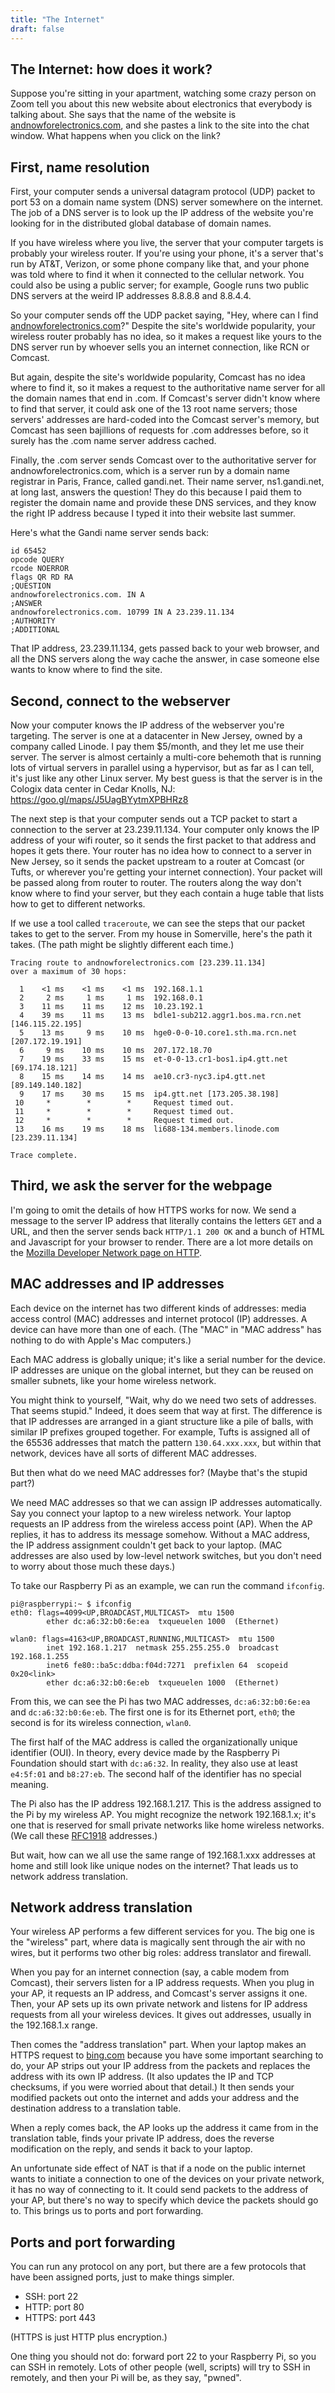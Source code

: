 ```yaml
---
title: "The Internet"
draft: false
---
```


## The Internet: how does it work?

Suppose you're sitting in your apartment, watching some crazy person on Zoom tell you about this new website about electronics that everybody is talking about. She says that the name of the website is [andnowforelectronics.com](http://andnowforelectronics.com), and she pastes a link to the site into the chat window. What happens when you click on the link?

## First, name resolution

First, your computer sends a universal datagram protocol (UDP) packet to port 53 on a domain name system (DNS) server somewhere on the internet. The job of a DNS server is to look up the IP address of the website you're looking for in the distributed global database of domain names.

If you have wireless where you live, the server that your computer targets is probably your wireless router. If you're using your phone, it's a server that's run by AT&T, Verizon, or some phone company like that, and your phone was told where to find it when it connected to the cellular network. You could also be using a public server; for example, Google runs two public DNS servers at the weird IP addresses 8.8.8.8 and 8.8.4.4.

So your computer sends off the UDP packet saying, "Hey, where can I find [andnowforelectronics.com](http://andnowforelectronics.com)?" Despite the site's worldwide popularity, your wireless router probably has no idea, so it makes a request like yours to the DNS server run by whoever sells you an internet connection, like RCN or Comcast.

But again, despite the site's worldwide popularity, Comcast has no idea where to find it, so it makes a request to the authoritative name server for all the domain names that end in .com. If Comcast's server didn't know where to find that server, it could ask one of the 13 root name servers; those servers' addresses are hard-coded into the Comcast server's memory, but Comcast has seen bajillions of requests for .com addresses before, so it surely has the .com name server address cached.

Finally, the .com server sends Comcast over to the authoritative server for andnowforelectronics.com, which is a server run by a domain name registrar in Paris, France, called gandi.net. Their name server, ns1.gandi.net, at long last, answers the question! They do this because I paid them to register the domain name and provide these DNS services, and they know the right IP address because I typed it into their website last summer.

Here's what the Gandi name server sends back:

    id 65452
    opcode QUERY
    rcode NOERROR
    flags QR RD RA
    ;QUESTION
    andnowforelectronics.com. IN A
    ;ANSWER
    andnowforelectronics.com. 10799 IN A 23.239.11.134
    ;AUTHORITY
    ;ADDITIONAL

That IP address, 23.239.11.134, gets passed back to your web browser, and all the DNS servers along the way cache the answer, in case someone else wants to know where to find the site.

## Second, connect to the webserver

Now your computer knows the IP address of the webserver you're targeting. The server is one at a datacenter in New Jersey, owned by a company called Linode. I pay them $5/month, and they let me use their server. The server is almost certainly a multi-core behemoth that is running lots of virtual servers in parallel using a hypervisor, but as far as I can tell, it's just like any other Linux server. My best guess is that the server is in the Cologix data center in Cedar Knolls, NJ: https://goo.gl/maps/J5UagBYytmXPBHRz8

The next step is that your computer sends out a TCP packet to start a connection to the server at 23.239.11.134. Your computer only knows the IP address of your wifi router, so it sends the first packet to that address and hopes it gets there. Your router has no idea how to connect to a server in New Jersey, so it sends the packet upstream to a router at Comcast (or Tufts, or wherever you're getting your internet connection). Your packet will be passed along from router to router. The routers along the way don't know where to find your server, but they each contain a huge table that lists how to get to different networks.

If we use a tool called `traceroute`, we can see the steps that our packet takes to get to the server. From my house in Somerville, here's the path it takes. (The path might be slightly different each time.)

```
Tracing route to andnowforelectronics.com [23.239.11.134]
over a maximum of 30 hops:

  1    <1 ms    <1 ms    <1 ms  192.168.1.1
  2     2 ms     1 ms     1 ms  192.168.0.1
  3    11 ms    11 ms    12 ms  10.23.192.1
  4    39 ms    11 ms    13 ms  bdle1-sub212.aggr1.bos.ma.rcn.net [146.115.22.195]
  5    13 ms     9 ms    10 ms  hge0-0-0-10.core1.sth.ma.rcn.net [207.172.19.191]
  6     9 ms    10 ms    10 ms  207.172.18.70
  7    19 ms    33 ms    15 ms  et-0-0-13.cr1-bos1.ip4.gtt.net [69.174.18.121]
  8    15 ms    14 ms    14 ms  ae10.cr3-nyc3.ip4.gtt.net [89.149.140.182]
  9    17 ms    30 ms    15 ms  ip4.gtt.net [173.205.38.198]
 10     *        *        *     Request timed out.
 11     *        *        *     Request timed out.
 12     *        *        *     Request timed out.
 13    16 ms    19 ms    18 ms  li688-134.members.linode.com [23.239.11.134]

Trace complete.
```

## Third, we ask the server for the webpage

I'm going to omit the details of how HTTPS works for now. We send a message to the server IP address that literally contains the letters `GET` and a URL, and then the server sends back `HTTP/1.1 200 OK` and a bunch of HTML and Javascript for your browser to render. There are a lot more details on the [Mozilla Developer Network page on HTTP](https://developer.mozilla.org/en-US/docs/Web/HTTP/Session).

## MAC addresses and IP addresses

Each device on the internet has two different kinds of addresses: media access control (MAC) addresses and internet protocol (IP) addresses. A device can have more than one of each. (The "MAC" in "MAC address" has nothing to do with Apple's Mac computers.)

Each MAC address is globally unique; it's like a serial number for the device. IP addresses are unique on the global internet, but they can be reused on smaller subnets, like your home wireless network.

You might think to yourself, "Wait, why do we need two sets of addresses. That seems stupid." Indeed, it does seem that way at first. The difference is that IP addresses are arranged in a giant structure like a pile of balls, with similar IP prefixes grouped together. For example, Tufts is assigned all of the 65536 addresses that match the pattern `130.64.xxx.xxx`, but within that network, devices have all sorts of different MAC addresses.

But then what do we need MAC addresses for? (Maybe that's the stupid part?)

We need MAC addresses so that we can assign IP addresses automatically. Say you connect your laptop to a new wireless network. Your laptop requests an IP address from the wireless access point (AP). When the AP replies, it has to address its message somehow. Without a MAC address, the IP address assignment couldn't get back to your laptop. (MAC addresses are also used by low-level network switches, but you don't need to worry about those much these days.)

To take our Raspberry Pi as an example, we can run the command `ifconfig`.

```
pi@raspberrypi:~ $ ifconfig
eth0: flags=4099<UP,BROADCAST,MULTICAST>  mtu 1500
        ether dc:a6:32:b0:6e:ea  txqueuelen 1000  (Ethernet)

wlan0: flags=4163<UP,BROADCAST,RUNNING,MULTICAST>  mtu 1500
        inet 192.168.1.217  netmask 255.255.255.0  broadcast 192.168.1.255
        inet6 fe80::ba5c:ddba:f04d:7271  prefixlen 64  scopeid 0x20<link>
        ether dc:a6:32:b0:6e:eb  txqueuelen 1000  (Ethernet)
```
From this, we can see the Pi has two MAC addresses, `dc:a6:32:b0:6e:ea` and `dc:a6:32:b0:6e:eb`. The first one is for its Ethernet port, `eth0`; the second is for its wireless connection, `wlan0`.

The first half of the MAC address is called the organizationally unique identifier (OUI). In theory, every device made by the Raspberry Pi Foundation should start with `dc:a6:32`. In reality, they also use at least `e4:5f:01` and `b8:27:eb`. The second half of the identifier has no special meaning.

The Pi also has the IP address 192.168.1.217. This is the address assigned to the Pi by my wireless AP. You might recognize the network 192.168.1.x; it's one that is reserved for small private networks like home wireless networks. (We call these [RFC1918](https://tools.ietf.org/html/rfc1918) addresses.)

But wait, how can we all use the same range of 192.168.1.xxx addresses at home and still look like unique nodes on the internet? That leads us to network address translation.

## Network address translation

Your wireless AP performs a few different services for you. The big one is the "wireless" part, where data is magically sent through the air with no wires, but it performs two other big roles: address translator and firewall.

When you pay for an internet connection (say, a cable modem from Comcast), their servers listen for a IP address requests. When you plug in your AP, it requests an IP address, and Comcast's server assigns it one. Then, your AP sets up its own private network and listens for IP address requests from all your wireless devices. It gives out addresses, usually in the 192.168.1.x range.

Then comes the "address translation" part. When your laptop makes an HTTPS request to [bing.com](https://bing.com) because you have some important searching to do, your AP strips out your IP address from the packets and replaces the address with its own IP address. (It also updates the IP and TCP checksums, if you were worried about that detail.) It then sends your modified packets out onto the internet and adds your address and the destination address to a translation table.

When a reply comes back, the AP looks up the address it came from in the translation table, finds your private IP address, does the reverse modification on the reply, and sends it back to your laptop.

An unfortunate side effect of NAT is that if a node on the public internet wants to initiate a connection to one of the devices on your private network, it has no way of connecting to it. It could send packets to the address of your AP, but there's no way to specify which device the packets should go to. This brings us to ports and port forwarding.

## Ports and port forwarding

You can run any protocol on any port, but there are a few protocols that have been assigned ports, just to make things simpler.

 * SSH: port 22
 * HTTP: port 80
 * HTTPS: port 443

(HTTPS is just HTTP plus encryption.)

One thing you should not do: forward port 22 to your Raspberry Pi, so you can SSH in remotely. Lots of other people (well, scripts) will try to SSH in remotely, and then your Pi will be, as they say, "pwned".
